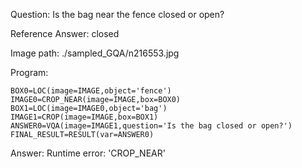 Question: Is the bag near the fence closed or open?

Reference Answer: closed

Image path: ./sampled_GQA/n216553.jpg

Program:

```
BOX0=LOC(image=IMAGE,object='fence')
IMAGE0=CROP_NEAR(image=IMAGE,box=BOX0)
BOX1=LOC(image=IMAGE0,object='bag')
IMAGE1=CROP(image=IMAGE,box=BOX1)
ANSWER0=VQA(image=IMAGE1,question='Is the bag closed or open?')
FINAL_RESULT=RESULT(var=ANSWER0)
```
Answer: Runtime error: 'CROP_NEAR'

